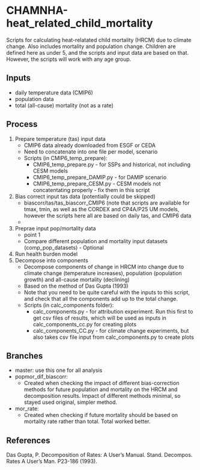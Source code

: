 # CHAMNHA-heat_related_child_mortality
Scripts for calculating heat-relatated child mortality (HRCM) due to climate change. Also includes mortality and population change. 
Children are defined here as under 5, and the scripts and input data are based on that. However, the scripts will work with any age group.

## Inputs
- daily temperature data (CMIP6)
- population data
- total (all-cause) mortality (not as a rate)

## Process

1. Prepare temperature (tas) input data
   - CMIP6 data already downloaded from ESGF or CEDA
   - Need to concatenate into one file per model, scenario
   - Scripts (in CMIP6_temp_prepare):
     - CMIP6_temp_prepare.py - for SSPs and historical, not including CESM models
     - CMIP6_temp_prepare_DAMIP.py - for DAMIP scenario
     - CMIP6_temp_prepare_CESM.py - CESM models not concatentating properly - fix them in this script
3. Bias correct input tas data (potentially could be skipped)
   - biascorr/tas/tas_biascorr_CMIP6 (note that scripts are available for tmax, tmin, as well as the CORDEX and CP4A/P25 UM models, however the scripts here all are based on daily tas, and CMIP6 data
   -  
4. Preprae input pop/mortality data
   - point 1
   - Compare different population and mortality input datasets (comp_pop_datasets) - Optional
5. Run health burden model
6. Decompose into components
   - Decompose components of change in HRCM into change due to climate change (temperature increases), population (population growth) and all-cause mortality (declining)
   - Based on the method of Das Gupta (1993)
   - Note that you need to be quite careful with the inputs to this script, and check that all the components add up to the total change. 
   - Scripts (in calc_components folder): <br />
     - calc_components.py - for attribution experiment. Run this first to get csv files of results, which will be used as inputs in calc_components_cc.py for creating plots
     - calc_components_CC.py - for climate change experiments, but also takes csv file input from calc_components.py to create plots
## Branches
- master: use this one for all analysis
- popmor_dif_biascorr: <br />
  - Created when checking the impact of different bias-correction methods for future population and mortality on the HRCM and decomposition results. Impact of different methods minimal, so stayed used original, simpler method.
- mor_rate:
  - Created when checking if future mortality should be based on mortality rate rather than total. Total worked better.

## References

Das Gupta, P. Decomposition of Rates: A User’s Manual. Stand. Decompos. Rates A User’s Man. P23-186 (1993). <br />
